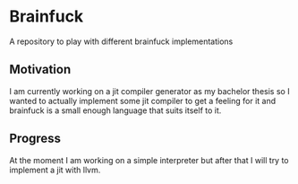 # Brainfuck
A repository to play with different brainfuck implementations

## Motivation 
I am currently working on a jit compiler generator as my bachelor thesis so I
wanted to actually implement some jit compiler to get a feeling for it and 
brainfuck is a small enough language that suits itself to it.

## Progress
At the moment I am working on a simple interpreter but after that I will try to 
implement a jit with llvm.